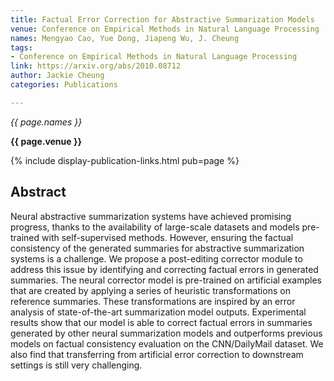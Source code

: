```yaml
---
title: Factual Error Correction for Abstractive Summarization Models
venue: Conference on Empirical Methods in Natural Language Processing
names: Mengyao Cao, Yue Dong, Jiapeng Wu, J. Cheung
tags:
- Conference on Empirical Methods in Natural Language Processing
link: https://arxiv.org/abs/2010.08712
author: Jackie Cheung
categories: Publications

---
```


*{{ page.names }}*

**{{ page.venue }}**

{% include display-publication-links.html pub=page %}

## Abstract

Neural abstractive summarization systems have achieved promising progress, thanks to the availability of large-scale datasets and models pre-trained with self-supervised methods. However, ensuring the factual consistency of the generated summaries for abstractive summarization systems is a challenge. We propose a post-editing corrector module to address this issue by identifying and correcting factual errors in generated summaries. The neural corrector model is pre-trained on artificial examples that are created by applying a series of heuristic transformations on reference summaries. These transformations are inspired by an error analysis of state-of-the-art summarization model outputs. Experimental results show that our model is able to correct factual errors in summaries generated by other neural summarization models and outperforms previous models on factual consistency evaluation on the CNN/DailyMail dataset. We also find that transferring from artificial error correction to downstream settings is still very challenging.